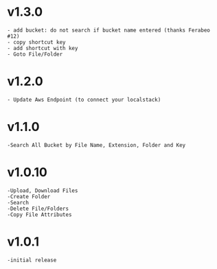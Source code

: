 # v1.3.0
    - add bucket: do not search if bucket name entered (thanks Ferabeo #12)
    - copy shortcut key
    - add shortcut with key
    - Goto File/Folder

# v1.2.0
    - Update Aws Endpoint (to connect your localstack)

# v1.1.0
    -Search All Bucket by File Name, Extension, Folder and Key

# v1.0.10
    -Upload, Download Files
    -Create Folder
    -Search
    -Delete File/Folders
    -Copy File Attributes

# v1.0.1
    -initial release